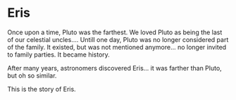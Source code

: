 # Eris

Once upon a time, Pluto was the farthest. We loved Pluto as being the last 
of our celestial uncles.... Untill one day, Pluto was no longer considered
part of the family. It existed, but was not mentioned anymore... no longer
invited to family parties. It became history.

After many years, astronomers discovered Eris... it was farther than Pluto,
but oh so similar. 

This is the story of Eris.